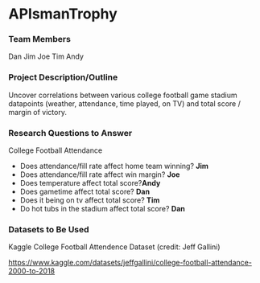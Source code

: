 # APIsmanTrophy


### Team Members
Dan Jim Joe Tim Andy

### Project Description/Outline
Uncover correlations between various college football game stadium datapoints (weather, attendance, time played, on TV) and total score / margin of victory.


### Research Questions to Answer
College Football Attendance
- Does attendance/fill rate affect home team winning? __Jim__
- Does attendance/fill rate affect win margin? __Joe__
- Does temperature affect total score?__Andy__
- Does gametime affect total score? __Dan__
- Does it being on tv affect total score? __Tim__
- Do hot tubs in the stadium affect total score? __Dan__

### Datasets to Be Used

Kaggle College Football Attendence Dataset
(credit: Jeff Gallini)

https://www.kaggle.com/datasets/jeffgallini/college-football-attendance-2000-to-2018
